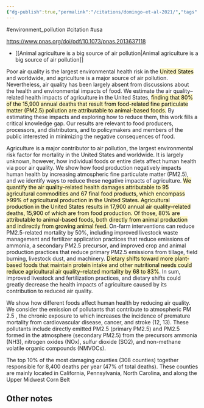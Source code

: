 ```yaml
---
{"dg-publish":true,"permalink":"/citations/domingo-et-al-2021/","tags":["#animal_feed","#environment_pollution","#citation","#usa"],"created":"2025-10-23T17:42:44.208+01:00","updated":"2025-10-23T19:18:51.107+01:00"}
---
```


#environment_pollution #citation #usa 

https://www.pnas.org/doi/pdf/10.1073/pnas.2013637118

- [[Animal agriculture is a big source of air pollution\|Animal agriculture is a big source of air pollution]]

Poor air quality is the largest environmental health risk in the <mark style="background: #FFF3A3A6;">United States </mark>and worldwide, and agriculture is a major source of air pollution. Nevertheless, air quality has been largely absent from discussions about the health and environmental impacts of food. We estimate the air quality–related health impacts of agriculture in the United States, <mark style="background: #FFF3A3A6;">finding that 80% of the 15,900 annual deaths that result from food-related fine particulate matter (PM2.5) pollution are attributable to animal-based foods.</mark> By estimating these impacts and exploring how to reduce them, this work fills a critical knowledge gap. Our results are relevant to food producers, processors, and distributors, and to policymakers and members of the public interested in minimizing the negative consequences of food.

Agriculture is a major contributor to air pollution, the largest environmental risk factor for mortality in the United States and worldwide. It is largely unknown, however, how individual foods or entire diets affect human health via poor air quality. We show how food production negatively impacts human health by increasing atmospheric fine particulate matter (PM2.5), and we identify ways to reduce these negative impacts of agriculture. <mark style="background: #FFF3A3A6;">We quantify the air quality–related health damages attributable to 95 agricultural commodities and 67 final food products, which encompass >99% of agricultural production in the United States. Agricultural production in the United States results in 17,900 annual air quality–related deaths, 15,900 of which are from food production. Of those, 80% are attributable to animal-based foods, both directly from animal production and indirectly from growing animal feed. </mark>On-farm interventions can reduce PM2.5-related mortality by 50%, including improved livestock waste management and fertilizer application practices that reduce emissions of ammonia, a secondary PM2.5 precursor, and improved crop and animal production practices that reduce primary PM2.5 emissions from tillage, field burning, livestock dust, and machinery. <mark style="background: #FFF3A3A6;">Dietary shifts toward more plant-based foods that maintain protein intake and other nutritional needs could reduce agricultural air quality–related mortality by 68 to 83%</mark>. In sum, improved livestock and fertilization practices, and dietary shifts could greatly decrease the health impacts of agriculture caused by its contribution to reduced air quality.

We show how different foods affect human health by reducing air quality. We consider the emission of pollutants that contribute to atmospheric PM 2.5 , the chronic exposure to which increases the incidence of premature mortality from cardiovascular disease, cancer, and stroke (12, 13). These pollutants include directly emitted PM2.5 (primary PM2.5) and PM2.5 formed in the atmosphere (secondary PM2.5) from the precursors ammonia (NH3), nitrogen oxides (NOx), sulfur dioxide (SO2), and non-methane volatile organic compounds (NMVOCs).

The top 10% of the most damaging counties (308 counties) together responsible for 8,400 deaths per year (47% of total deaths). These counties are mainly located in California, Pennsylvania, North Carolina, and along the Upper Midwest Corn Belt 
## Other notes